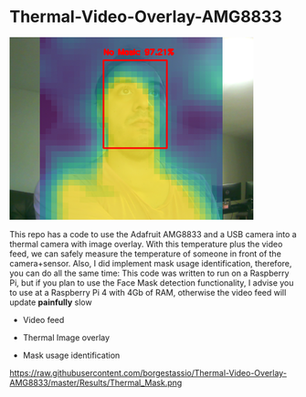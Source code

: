 # Thermal-Video-Overlay-AMG8833

<img src="https://raw.githubusercontent.com/borgestassio/Thermal-Video-Overlay-AMG8833/master/Results/Thermal_Mask.png" title="ThermalOverlay" alt="ThermalOverlay"></a>


This repo has a code to use the Adafruit AMG8833 and a USB camera into a thermal camera with image overlay. With this temperature plus the video feed, we can safely measure the temperature of someone in front of the camera+sensor. Also, I did implement mask usage identification, therefore, you can do all the same time:
This code was written to run on a Raspberry Pi, but if you plan to use the Face Mask detection functionality, I advise you to use at a Raspberry Pi 4 with 4Gb of RAM, otherwise the video feed will update **painfully** slow

* Video feed

* Thermal Image overlay

* Mask usage identification

https://raw.githubusercontent.com/borgestassio/Thermal-Video-Overlay-AMG8833/master/Results/Thermal_Mask.png
